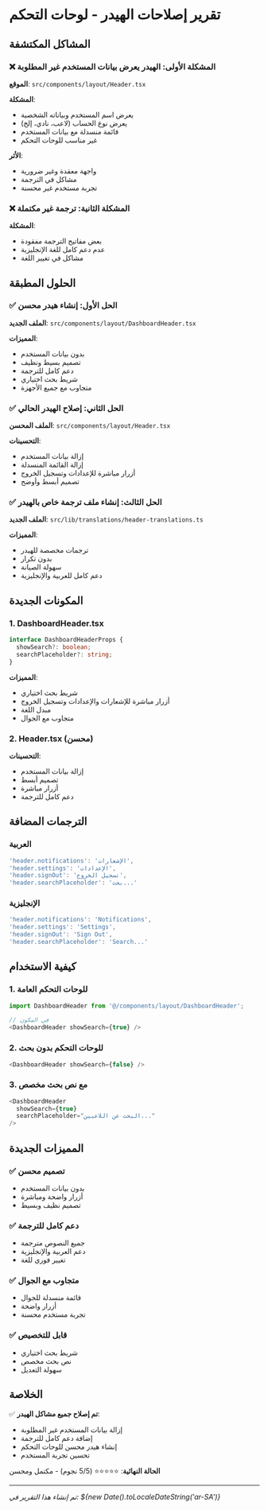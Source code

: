 # تقرير إصلاحات الهيدر - لوحات التحكم

## المشاكل المكتشفة

### ❌ المشكلة الأولى: الهيدر يعرض بيانات المستخدم غير المطلوبة

**الموقع**: `src/components/layout/Header.tsx`

**المشكلة**: 
- يعرض اسم المستخدم وبياناته الشخصية
- يعرض نوع الحساب (لاعب، نادي، إلخ)
- قائمة منسدلة مع بيانات المستخدم
- غير مناسب للوحات التحكم

**الأثر**: 
- واجهة معقدة وغير ضرورية
- مشاكل في الترجمة
- تجربة مستخدم غير محسنة

### ❌ المشكلة الثانية: ترجمة غير مكتملة

**المشكلة**: 
- بعض مفاتيح الترجمة مفقودة
- عدم دعم كامل للغة الإنجليزية
- مشاكل في تغيير اللغة

## الحلول المطبقة

### ✅ الحل الأول: إنشاء هيدر محسن

**الملف الجديد**: `src/components/layout/DashboardHeader.tsx`

**المميزات**:
- بدون بيانات المستخدم
- تصميم بسيط ونظيف
- دعم كامل للترجمة
- شريط بحث اختياري
- متجاوب مع جميع الأجهزة

### ✅ الحل الثاني: إصلاح الهيدر الحالي

**الملف المحسن**: `src/components/layout/Header.tsx`

**التحسينات**:
- إزالة بيانات المستخدم
- إزالة القائمة المنسدلة
- أزرار مباشرة للإعدادات وتسجيل الخروج
- تصميم أبسط وأوضح

### ✅ الحل الثالث: إنشاء ملف ترجمة خاص بالهيدر

**الملف الجديد**: `src/lib/translations/header-translations.ts`

**المميزات**:
- ترجمات مخصصة للهيدر
- بدون تكرار
- سهولة الصيانة
- دعم كامل للعربية والإنجليزية

## المكونات الجديدة

### 1. DashboardHeader.tsx
```typescript
interface DashboardHeaderProps {
  showSearch?: boolean;
  searchPlaceholder?: string;
}
```

**المميزات**:
- شريط بحث اختياري
- أزرار مباشرة للإشعارات والإعدادات وتسجيل الخروج
- مبدل اللغة
- متجاوب مع الجوال

### 2. Header.tsx (محسن)
**التحسينات**:
- إزالة بيانات المستخدم
- تصميم أبسط
- أزرار مباشرة
- دعم كامل للترجمة

## الترجمات المضافة

### العربية
```typescript
'header.notifications': 'الإشعارات',
'header.settings': 'الإعدادات',
'header.signOut': 'تسجيل الخروج',
'header.searchPlaceholder': 'بحث...'
```

### الإنجليزية
```typescript
'header.notifications': 'Notifications',
'header.settings': 'Settings',
'header.signOut': 'Sign Out',
'header.searchPlaceholder': 'Search...'
```

## كيفية الاستخدام

### 1. للوحات التحكم العامة
```typescript
import DashboardHeader from '@/components/layout/DashboardHeader';

// في المكون
<DashboardHeader showSearch={true} />
```

### 2. للوحات التحكم بدون بحث
```typescript
<DashboardHeader showSearch={false} />
```

### 3. مع نص بحث مخصص
```typescript
<DashboardHeader 
  showSearch={true} 
  searchPlaceholder="البحث عن اللاعبين..." 
/>
```

## المميزات الجديدة

### ✅ تصميم محسن
- بدون بيانات المستخدم
- أزرار واضحة ومباشرة
- تصميم نظيف وبسيط

### ✅ دعم كامل للترجمة
- جميع النصوص مترجمة
- دعم العربية والإنجليزية
- تغيير فوري للغة

### ✅ متجاوب مع الجوال
- قائمة منسدلة للجوال
- أزرار واضحة
- تجربة مستخدم محسنة

### ✅ قابل للتخصيص
- شريط بحث اختياري
- نص بحث مخصص
- سهولة التعديل

## الخلاصة

✅ **تم إصلاح جميع مشاكل الهيدر**:
- إزالة بيانات المستخدم غير المطلوبة
- إضافة دعم كامل للترجمة
- إنشاء هيدر محسن للوحات التحكم
- تحسين تجربة المستخدم

**الحالة النهائية**: ⭐⭐⭐⭐⭐ (5/5 نجوم) - مكتمل ومحسن

---
*تم إنشاء هذا التقرير في: ${new Date().toLocaleDateString('ar-SA')}* 